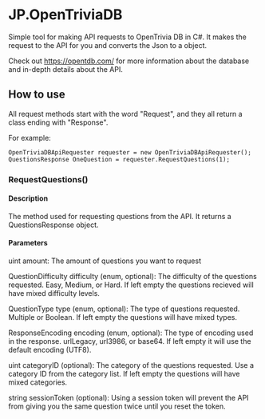 # JP.OpenTriviaDB

Simple tool for making API requests to OpenTrivia DB in C#. It makes the request to the API for you and converts the Json to a object.

Check out https://opentdb.com/ for more information about the database and in-depth details about the API.

## How to use

All request methods start with the word "Request", and they all return a class ending with "Response". 

For example:
```
OpenTriviaDBApiRequester requester = new OpenTriviaDBApiRequester();
QuestionsResponse OneQuestion = requester.RequestQuestions(1);
```

### RequestQuestions()

#### Description
The method used for requesting questions from the API. It returns a QuestionsResponse object.

#### Parameters
uint amount: The amount of questions you want to request

QuestionDifficulty difficulty (enum, optional): The difficulty of the questions requested. Easy, Medium, or Hard. If left empty the questions recieved will have mixed difficulty levels.

QuestionType type (enum, optional): The type of questions requested. Multiple or Boolean. If left empty the questions will have mixed types.

ResponseEncoding encoding (enum, optional): The type of encoding used in the response. urlLegacy, url3986, or base64. If left empty it will use the default encoding (UTF8).

uint categoryID (optional): The category of the questions requested. Use a category ID from the category list. If left empty the questions will have mixed categories.

string sessionToken (optional): Using a session token will prevent the API from giving you the same question twice until you reset the token.


